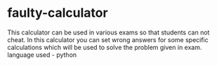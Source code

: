 # faulty-calculator
This calculator can be used in various exams so that students can not cheat. In this calculator you can set wrong answers for some specific calculations which will be used to solve the problem given in exam.
language used - python
